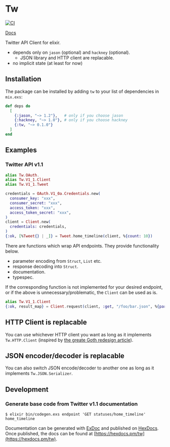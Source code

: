 # Tw

[![CI](https://github.com/en30/tw/actions/workflows/ci.yml/badge.svg)](https://github.com/en30/tw/actions/workflows/ci.yml)

[Docs](https://hexdocs.pm/tw)

<!-- MDOC !-->

Twitter API Client for elixir.

- depends only on `jason` (optional) and `hackney` (optional).
  - JSON library and HTTP client are replacable.
- no implicit state (at least for now)

## Installation

The package can be installed by adding `tw` to your list of dependencies in `mix.exs`:

```elixir
def deps do
  [
    {:jason, "~> 1.2"},   # only if you choose jason
    {:hackney, "~> 1.0"}, # only if you choose hackney
    {:tw, "~> 0.1.0"}
  ]
end
```

## Examples

### Twitter API v1.1

```elixir
alias Tw.OAuth.
alias Tw.V1_1.Client
alias Tw.V1_1.Tweet

credentials = OAuth.V1_0a.Credentials.new(
  consumer_key: "xxx",
  consumer_secret: "xxx",
  access_token: "xxx",
  access_token_secret: "xxx",
)
client = Client.new(
  credentials: credentials,
)
{:ok, [%Tweet{} | _]} = Tweet.home_timeline(client, %{count: 10})
```

There are functions which wrap API endpoints. They provide functionality below.

- parameter encoding from `Struct`, `List` etc.
- response decoding into `Struct`.
- documentation.
- typespec.

If the corresponding function is not implemented for your desired endpoint, or if the above is unnecessary/problematic, the `Client` can be used as is.

```elixir
alias Tw.V1_1.Client
{:ok, result_map} = Client.request(client, :get, "/foo/bar.json", %{param_1: 2})
```

## HTTP Client is replacable

You can use whichever HTTP client you want as long as it implements `Tw.HTTP.Client` (inspired by [the greate Goth redesign article](https://dashbit.co/blog/goth-redesign)).

## JSON encoder/decoder is replacable

You can also switch JSON encode/decoder to another one as long as it implements `Tw.JSON.Serializer`.

<!-- MDOC !-->

## Development

### Generate base code from Twitter v1.1 documentation

```console
$ elixir bin/codegen.exs endpoint 'GET statuses/home_timeline' home_timeline
```

Documentation can be generated with [ExDoc](https://github.com/elixir-lang/ex_doc)
and published on [HexDocs](https://hexdocs.pm). Once published, the docs can
be found at [https://hexdocs.pm/tw](https://hexdocs.pm/tw).
